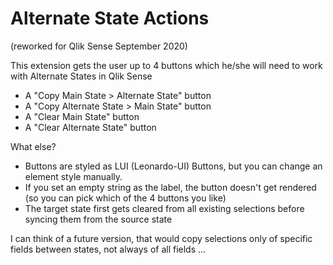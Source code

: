 # Alternate State Actions

(reworked for Qlik Sense September 2020)

This extension gets the user up to 4 buttons which he/she will need to work with Alternate States in Qlik Sense

 * A "Copy Main State > Alternate State" button
 * A "Copy Alternate State > Main State" button
 * A "Clear Main State" button
 * A "Clear Alternate State" button

What else?
 - Buttons are styled as LUI (Leonardo-UI) Buttons, but you can change an element style manually.
 - If you set an empty string as the label, the button doesn't get rendered (so you can pick which of the 4 buttons you like)
 - The target state first gets cleared from all existing selections before syncing them from the source state

I can think of a future version, that would copy selections only of specific fields between states, not always of all fields ...
